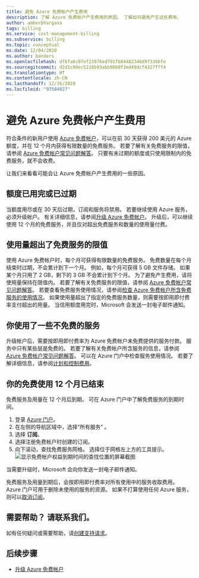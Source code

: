 ```yaml
---
title: 避免 Azure 免费帐户产生费用
description: 了解 Azure 免费帐户产生费用的原因。 了解如何避免产生这些费用。
author: amberbhargava
tags: billing
ms.service: cost-management-billing
ms.subservice: billing
ms.topic: conceptual
ms.date: 12/04/2020
ms.author: banders
ms.openlocfilehash: dfbfa6c97ef23976ed791fb04482346d9f336bfe
ms.sourcegitcommit: d2d1c90ec5218b93abb80b8f3ed49dcf4327f7f4
ms.translationtype: HT
ms.contentlocale: zh-CN
ms.lasthandoff: 12/16/2020
ms.locfileid: "97584027"
---
```

# <a name="avoid-charges-with-your-azure-free-account"></a>避免 Azure 免费帐户产生费用

符合条件的新用户使用 [Azure 免费帐户](https://azure.microsoft.com/free/)，可以在前 30 天获得 200 美元的 Azure 额度，并在 12 个月内获得有限数量的免费服务。 若要了解有关免费服务的限值，请参阅 [Azure 免费帐户常见问题解答](https://azure.microsoft.com/free/free-account-faq/)。 只要有未过期的额度或只使用限制内的免费服务，就不会收费。

让我们来看看可能会让 Azure 免费帐户产生费用的一些原因。

## <a name="your-credit-runs-out-or-is-expired"></a>额度已用完或已过期

当额度用尽或在 30 天后过期，订阅和服务将禁用。 若要继续使用 Azure 服务，必须升级帐户。 有关详细信息，请参阅[升级 Azure 免费帐户](upgrade-azure-subscription.md)。 升级后，可以继续使用 12 个月的免费服务，并且仅对超出免费服务和数量的使用量付费。

## <a name="usage-exceeds-the-limits-of-free-services"></a>使用量超出了免费服务的限值

使用 Azure 免费帐户时，每个月可获得有限数量的免费服务。 免费数量在每个月结束时过期，不会累计到下一个月。 例如，每个月可获得 5 GB 文件存储。 如果某个月只用了 2 GB，剩下的 3 GB 不会累计到下个月。 为了避免产生费用，请将使用量保持在限值内。 若要了解有关免费服务的限值，请参阅 [Azure 免费帐户常见问题解答](https://azure.microsoft.com/free/free-account-faq/)。 若要查看免费服务使用情况，请参阅[检查 Azure 免费帐户所含免费服务的使用情况](check-free-service-usage.md)。 如果使用量超出了指定的免费服务数量，则需要按即用即付费率支付超出的用量。 当信用额度用完时，Microsoft 会发送一封电子邮件通知。

## <a name="you-used-some-services-that-arent-free"></a>你使用了一些不免费的服务

升级帐户后，需要按即用即付费率为 Azure 免费帐户未免费提供的服务付款。 服务中只有某些层是免费的。 若要了解有关免费帐户所含服务的信息，请参阅 [Azure 免费帐户常见问题解答](https://azure.microsoft.com/free/free-account-faq/)。 可以在 Azure 门户中检查服务使用情况。 若要了解详细信息，请参阅[计划和控制费用](../cost-management-billing-overview.md#plan-and-control-expenses)。

## <a name="you-reached-the-end-of-your-free-12-months"></a>你的免费使用 12 个月已结束

免费服务及用量在 12 个月后到期。 可在 Azure 门户中了解免费服务的到期时间。

1. 登录 [Azure 门户](https://portal.azure.com)。
1. 在左侧的导航区域中，选择“所有服务”  。
1.  选择 **订阅**。
1.  选择注册免费帐户时创建的订阅。
1.  向下滚动，查找免费服务网格。 选择位于网格左上方的工具提示。
    ![显示免费帐户权益到期时间的查找位置的屏幕截图](./media/avoid-charges-free-account/freeaccount-benefits-expiration-date.png)

当需要升级时，Microsoft 会向你发送一封电子邮件通知。

免费服务及用量到期后，会按即用即付费率对所有使用中的服务收取费用。 Azure 门户可用于删除未使用的服务的资源。 如果不打算使用任何 Azure 服务，则可以[取消订阅](cancel-azure-subscription.md)。

## <a name="need-help-contact-us"></a>需要帮助？ 请联系我们。

如有任何疑问或需要帮助，请[创建支持请求](https://go.microsoft.com/fwlink/?linkid=2083458)。

## <a name="next-steps"></a>后续步骤
- [升级 Azure 免费帐户](upgrade-azure-subscription.md)
